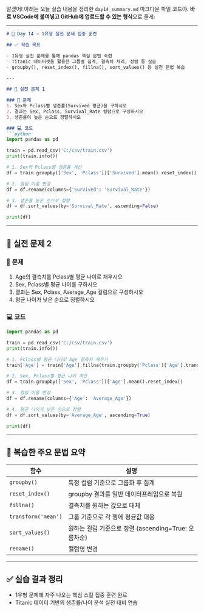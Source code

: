 알겠어!
아래는 오늘 실습 내용을 정리한 `day14_summary.md` 마크다운 파일 코드야.
**바로 VSCode에 붙여넣고 GitHub에 업로드할 수 있는 형식**으로 줄게:

---

````markdown
# 📅 Day 14 – 1유형 실전 문제 집중 훈련

## ✅ 학습 목표

- 1유형 실전 문제를 통해 pandas 핵심 문법 숙련
- Titanic 데이터셋을 활용한 그룹별 집계, 결측치 처리, 정렬 등 실습
- groupby(), reset_index(), fillna(), sort_values() 등 실전 문법 복습

---

## 🧪 실전 문제 1

### 📌 문제
1. Sex와 Pclass별 생존률(Survived 평균)을 구하시오  
2. 결과는 Sex, Pclass, Survival_Rate 컬럼으로 구성하시오  
3. 생존률이 높은 순으로 정렬하시오

### 💻 코드
```python
import pandas as pd

train = pd.read_csv('C:/csv/train.csv')
print(train.info())

# 1. Sex와 Pclass별 생존률 계산
df = train.groupby(['Sex', 'Pclass'])['Survived'].mean().reset_index()

# 2. 컬럼 이름 변경
df = df.rename(columns={'Survived': 'Survival_Rate'})

# 3. 생존률 높은 순으로 정렬
df = df.sort_values(by='Survival_Rate', ascending=False)

print(df)
````

---

## 🧪 실전 문제 2

### 📌 문제

1. Age의 결측치를 Pclass별 평균 나이로 채우시오
2. Sex, Pclass별 평균 나이를 구하시오
3. 결과는 Sex, Pclass, Average\_Age 컬럼으로 구성하시오
4. 평균 나이가 낮은 순으로 정렬하시오

### 💻 코드

```python
import pandas as pd

train = pd.read_csv('C:/csv/train.csv')
print(train.info())

# 1. Pclass별 평균 나이로 Age 결측치 채우기
train['Age'] = train['Age'].fillna(train.groupby('Pclass')['Age'].transform('mean'))

# 2. Sex, Pclass별 평균 나이 계산
df = train.groupby(['Sex', 'Pclass'])['Age'].mean().reset_index()

# 3. 컬럼 이름 변경
df = df.rename(columns={'Age': 'Average_Age'})

# 4. 평균 나이가 낮은 순으로 정렬
df = df.sort_values(by='Average_Age', ascending=True)

print(df)
```

---

## 🧠 복습한 주요 문법 요약

| 함수                  | 설명                                    |
| ------------------- | ------------------------------------- |
| `groupby()`         | 특정 컬럼 기준으로 그룹화 후 집계                   |
| `reset_index()`     | groupby 결과를 일반 데이터프레임으로 복원            |
| `fillna()`          | 결측치를 원하는 값으로 대체                       |
| `transform('mean')` | 그룹 기준으로 각 행에 평균값 대응                   |
| `sort_values()`     | 원하는 컬럼 기준으로 정렬 (ascending=True: 오름차순) |
| `rename()`          | 컬럼명 변경                                |

---

## ✅ 실습 결과 정리

* 1유형 문제에 자주 나오는 핵심 스킬 집중 훈련 완료
* Titanic 데이터 기반의 생존률/나이 분석 실전 대비 연습